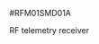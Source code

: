 <!--- PrjInfo ---> <!--- Please remove this line after manually editing --->
<!--- 00a56be08b96043df9e37d6aff7b6990 --->
<!--- Created:20170111-16:38: ---> 
<!--- Author:Mlab: ---> 
<!--- AuthorEmail:mlab@mlab.cz: ---> 
<!--- Tags:imported: ---> 
<!--- Ust:None: ---> 
<!--- Name:RFM01SMD01A: --->
#RFM01SMD01A 
<!--- LongName --->
RF telemetry receiver
<!--- ELongName ---> 

<!--- Lead --->

<!--- ELead ---> 


​
​
<!--- Description --->
<!--- EDescription --->
<!--- Content --->
<!--- EContent --->
            